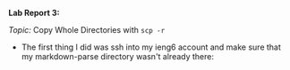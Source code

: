 **Lab Report 3:**

*Topic:* Copy Whole Directories with `scp -r`

* The first thing I did was ssh into my ieng6 account and make sure that my markdown-parse directory wasn't already there: 
